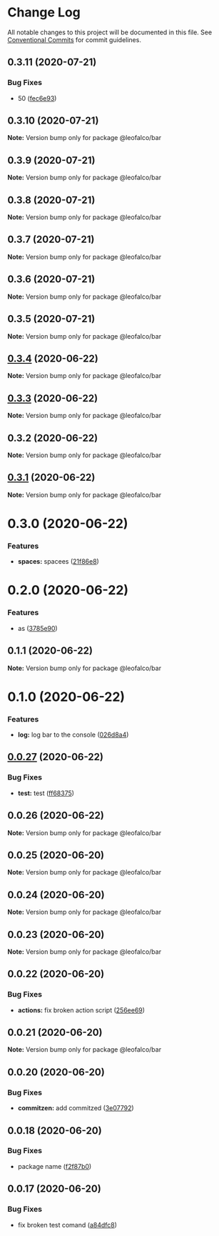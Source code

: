 # Change Log

All notable changes to this project will be documented in this file.
See [Conventional Commits](https://conventionalcommits.org) for commit guidelines.

## 0.3.11 (2020-07-21)


### Bug Fixes

* 50 ([fec6e93](https://github.com/LeoFalco/poc-gh-package-registry/commit/fec6e93af54af0f1fdd06bf5211dce7f60ab83b8))





## 0.3.10 (2020-07-21)

**Note:** Version bump only for package @leofalco/bar





## 0.3.9 (2020-07-21)

**Note:** Version bump only for package @leofalco/bar





## 0.3.8 (2020-07-21)

**Note:** Version bump only for package @leofalco/bar





## 0.3.7 (2020-07-21)

**Note:** Version bump only for package @leofalco/bar





## 0.3.6 (2020-07-21)

**Note:** Version bump only for package @leofalco/bar





## 0.3.5 (2020-07-21)

**Note:** Version bump only for package @leofalco/bar





## [0.3.4](https://github.com/LeoFalco/poc-gh-package-registry/compare/@leofalco/bar@0.3.3...@leofalco/bar@0.3.4) (2020-06-22)

**Note:** Version bump only for package @leofalco/bar





## [0.3.3](https://github.com/LeoFalco/poc-gh-package-registry/compare/@leofalco/bar@0.3.2...@leofalco/bar@0.3.3) (2020-06-22)

**Note:** Version bump only for package @leofalco/bar





## 0.3.2 (2020-06-22)

**Note:** Version bump only for package @leofalco/bar





## [0.3.1](https://github.com/LeoFalco/poc-gh-package-registry/compare/@leofalco/bar@0.3.0...@leofalco/bar@0.3.1) (2020-06-22)

**Note:** Version bump only for package @leofalco/bar





# 0.3.0 (2020-06-22)


### Features

* **spaces:** spacees ([21f86e8](https://github.com/LeoFalco/poc-gh-package-registry/commit/21f86e8dc0a809e45e115003943369b32cd837c1))





# 0.2.0 (2020-06-22)


### Features

* as ([3785e90](https://github.com/LeoFalco/poc-gh-package-registry/commit/3785e90d99dae08694a6f9decfa928ad25119d70))





## 0.1.1 (2020-06-22)

**Note:** Version bump only for package @leofalco/bar





# 0.1.0 (2020-06-22)


### Features

* **log:** log bar to the console ([026d8a4](https://github.com/LeoFalco/poc-gh-package-registry/commit/026d8a44ea6797f13e837d40266e4699ade002fe))





## [0.0.27](https://github.com/LeoFalco/poc-gh-package-registry/compare/v0.0.26...v0.0.27) (2020-06-22)


### Bug Fixes

* **test:** test ([ff68375](https://github.com/LeoFalco/poc-gh-package-registry/commit/ff683754a0df21075e392892fa1ecc5fa80bc83e))





## 0.0.26 (2020-06-22)

**Note:** Version bump only for package @leofalco/bar





## 0.0.25 (2020-06-20)

**Note:** Version bump only for package @leofalco/bar





## 0.0.24 (2020-06-20)

**Note:** Version bump only for package @leofalco/bar





## 0.0.23 (2020-06-20)

**Note:** Version bump only for package @leofalco/bar





## 0.0.22 (2020-06-20)


### Bug Fixes

* **actions:** fix broken action script ([256ee69](https://github.com/LeoFalco/foo/commit/256ee69eacd2570bb21844d2938e2cf122dbd211))





## 0.0.21 (2020-06-20)

**Note:** Version bump only for package @leofalco/bar





## 0.0.20 (2020-06-20)


### Bug Fixes

* **commitzen:** add commitzed ([3e07792](https://github.com/LeoFalco/foo/commit/3e07792499b993bdaa874e43738689ce8cbd9af6))





## 0.0.18 (2020-06-20)


### Bug Fixes

* package name ([f2f87b0](https://github.com/LeoFalco/foo/commit/f2f87b0a0db90df30739206087d4f61abd94651b))





## 0.0.17 (2020-06-20)


### Bug Fixes

* fix broken test comand ([a84dfc8](https://github.com/LeoFalco/foo/commit/a84dfc8aab1ee26a89274a5a76ea72096b49c72c))
